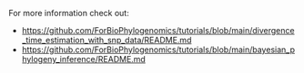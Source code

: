For more information check out:
- https://github.com/ForBioPhylogenomics/tutorials/blob/main/divergence_time_estimation_with_snp_data/README.md
- https://github.com/ForBioPhylogenomics/tutorials/blob/main/bayesian_phylogeny_inference/README.md
